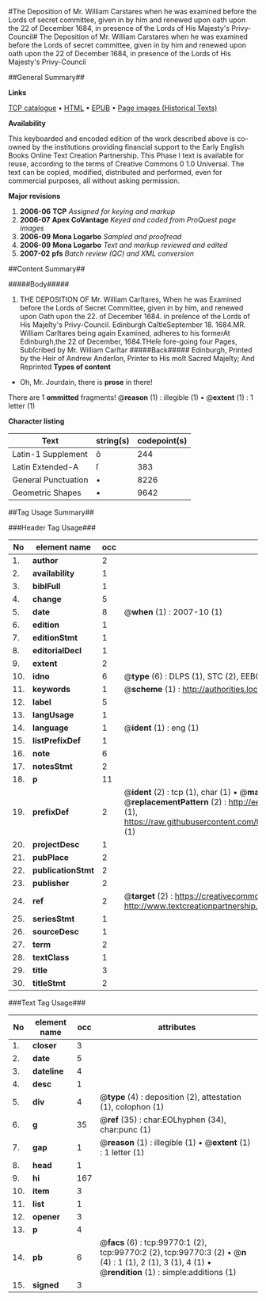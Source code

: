 #The Deposition of Mr. William Carstares when he was examined before the Lords of secret committee, given in by him and renewed upon oath upon the 22 of December 1684, in presence of the Lords of His Majesty's Privy-Council#
The Deposition of Mr. William Carstares when he was examined before the Lords of secret committee, given in by him and renewed upon oath upon the 22 of December 1684, in presence of the Lords of His Majesty's Privy-Council

##General Summary##

**Links**

[TCP catalogue](http://www.ota.ox.ac.uk/tcp/)  • 
[HTML](http://tei.it.ox.ac.uk/tcp/Texts-HTML/free/A34/A34705.html)  • 
[EPUB](http://tei.it.ox.ac.uk/tcp/Texts-EPUB/free/A34/A34705.epub) • 
[Page images (Historical Texts)](https://data.historicaltexts.jisc.ac.uk/view?pubId=eebo-13501523e&pageId=eebo-13501523e-99770-1)

**Availability**

This keyboarded and encoded edition of the
	       work described above is co-owned by the institutions
	       providing financial support to the Early English Books
	       Online Text Creation Partnership. This Phase I text is
	       available for reuse, according to the terms of Creative
	       Commons 0 1.0 Universal. The text can be copied,
	       modified, distributed and performed, even for
	       commercial purposes, all without asking permission.

**Major revisions**

1. __2006-06__ __TCP__ *Assigned for keying and markup*
1. __2006-07__ __Apex CoVantage__ *Keyed and coded from ProQuest page images*
1. __2006-09__ __Mona Logarbo__ *Sampled and proofread*
1. __2006-09__ __Mona Logarbo__ *Text and markup reviewed and edited*
1. __2007-02__ __pfs__ *Batch review (QC) and XML conversion*

##Content Summary##

#####Body#####

1. THE DEPOSITION OF Mr. William Carſtares, When he was Examined before the Lords of Secret Committee, given in by him, and renewed upon Oath upon the 22. of December 1684. in preſence of the Lords of His Majeſty's Privy-Council.
Edinburgh CaſtleSeptember 18. 1684.MR. William Carſtares being again Examined, adheres to his formerAt Edinburgh,the 22 of December, 1684.THeſe fore-going four Pages, Subſcribed by Mr. William Carſtar
#####Back#####
Edinburgh, Printed by the Heir of Andrew Anderſon, Printer to His moſt Sacred Majeſty; And Reprinted
**Types of content**

  * Oh, Mr. Jourdain, there is **prose** in there!

There are 1 **ommitted** fragments! 
 @__reason__ (1) : illegible (1)  •  @__extent__ (1) : 1 letter (1)

**Character listing**


|Text|string(s)|codepoint(s)|
|---|---|---|
|Latin-1 Supplement|ô|244|
|Latin Extended-A|ſ|383|
|General Punctuation|•|8226|
|Geometric Shapes|▪|9642|

##Tag Usage Summary##

###Header Tag Usage###

|No|element name|occ|attributes|
|---|---|---|---|
|1.|__author__|2||
|2.|__availability__|1||
|3.|__biblFull__|1||
|4.|__change__|5||
|5.|__date__|8| @__when__ (1) : 2007-10 (1)|
|6.|__edition__|1||
|7.|__editionStmt__|1||
|8.|__editorialDecl__|1||
|9.|__extent__|2||
|10.|__idno__|6| @__type__ (6) : DLPS (1), STC (2), EEBO-CITATION (1), OCLC (1), VID (1)|
|11.|__keywords__|1| @__scheme__ (1) : http://authorities.loc.gov/ (1)|
|12.|__label__|5||
|13.|__langUsage__|1||
|14.|__language__|1| @__ident__ (1) : eng (1)|
|15.|__listPrefixDef__|1||
|16.|__note__|6||
|17.|__notesStmt__|2||
|18.|__p__|11||
|19.|__prefixDef__|2| @__ident__ (2) : tcp (1), char (1)  •  @__matchPattern__ (2) : ([0-9\-]+):([0-9IVX]+) (1), (.+) (1)  •  @__replacementPattern__ (2) : http://eebo.chadwyck.com/downloadtiff?vid=$1&page=$2 (1), https://raw.githubusercontent.com/textcreationpartnership/Texts/master/tcpchars.xml#$1 (1)|
|20.|__projectDesc__|1||
|21.|__pubPlace__|2||
|22.|__publicationStmt__|2||
|23.|__publisher__|2||
|24.|__ref__|2| @__target__ (2) : https://creativecommons.org/publicdomain/zero/1.0/ (1), http://www.textcreationpartnership.org/docs/. (1)|
|25.|__seriesStmt__|1||
|26.|__sourceDesc__|1||
|27.|__term__|2||
|28.|__textClass__|1||
|29.|__title__|3||
|30.|__titleStmt__|2||


###Text Tag Usage###

|No|element name|occ|attributes|
|---|---|---|---|
|1.|__closer__|3||
|2.|__date__|5||
|3.|__dateline__|4||
|4.|__desc__|1||
|5.|__div__|4| @__type__ (4) : deposition (2), attestation (1), colophon (1)|
|6.|__g__|35| @__ref__ (35) : char:EOLhyphen (34), char:punc (1)|
|7.|__gap__|1| @__reason__ (1) : illegible (1)  •  @__extent__ (1) : 1 letter (1)|
|8.|__head__|1||
|9.|__hi__|167||
|10.|__item__|3||
|11.|__list__|1||
|12.|__opener__|3||
|13.|__p__|4||
|14.|__pb__|6| @__facs__ (6) : tcp:99770:1 (2), tcp:99770:2 (2), tcp:99770:3 (2)  •  @__n__ (4) : 1 (1), 2 (1), 3 (1), 4 (1)  •  @__rendition__ (1) : simple:additions (1)|
|15.|__signed__|3||
